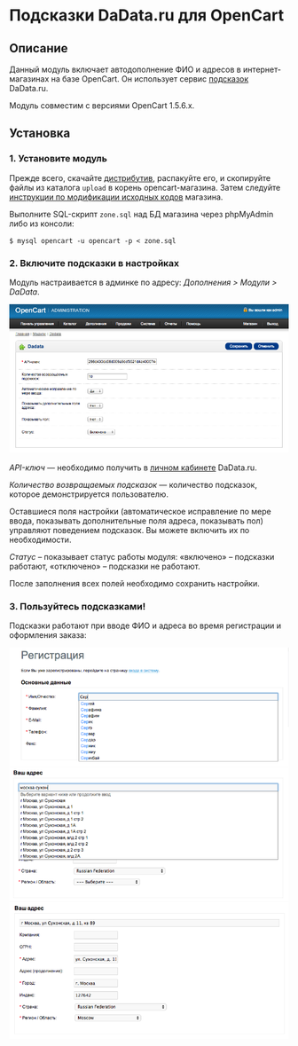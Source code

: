 Подсказки DaData.ru для OpenCart
====================

Описание
---------------

Данный модуль включает автодополнение ФИО и адресов в интернет-магазинах на базе OpenCart. Он использует сервис [подсказок](https://dadata.ru/suggestions) DaData.ru.

Модуль совместим с версиями OpenCart 1.5.6.x.

Установка
---------

### 1. Установите модуль

Прежде всего, скачайте [дистрибутив](https://github.com/hflabs/suggestions-opencart/releases), распакуйте его, и скопируйте файлы из каталога `upload` в корень opencart-магазина. Затем следуйте [инструкции по модификации исходных кодов](doc/install.md) магазина.

Выполните SQL-скрипт `zone.sql` над БД магазина через phpMyAdmin либо из консоли:

```
$ mysql opencart -u opencart -p < zone.sql
```

### 2. Включите подсказки в настройках

Модуль настраивается в админке по адресу: *Дополнения > Модули > DaData*.

![Настройки модуля](doc/dadata-opencart-admin.png)

*API-ключ* — необходимо получить в [личном кабинете](https://dadata.ru/profile/#info) DaData.ru.

*Количество возвращаемых подсказок* — количество подсказок, которое демонстрируется пользователю.

Оставшиеся поля настройки (автоматическое исправление по мере ввода, показывать дополнительные поля адреса, показывать пол) управляют поведением подсказок. Вы можете включить их по необходимости.

*Статус* – показывает статус работы модуля: «включено» – подсказки работают, «отключено» – подсказки не работают.

После заполнения всех полей необходимо сохранить настройки.

### 3. Пользуйтесь подсказками!

Подсказки работают при вводе ФИО и адреса во время регистрации и оформления заказа:

![Подсказки по ФИО](doc/dadata-opencart-demo-1.png)
![Подсказки по адресу 1](doc/dadata-opencart-demo-2.png)
![Подсказки по адресу 2](doc/dadata-opencart-demo-3.png)
